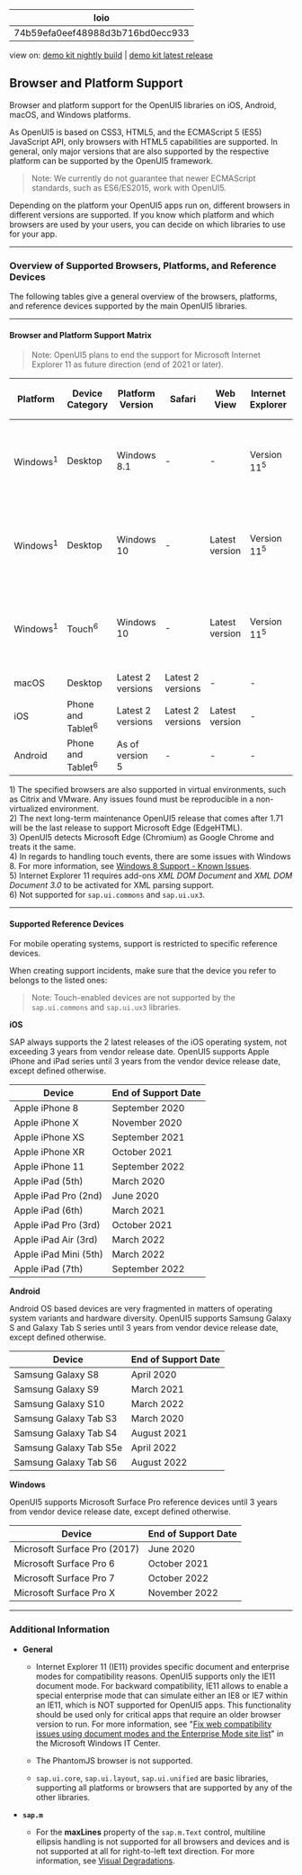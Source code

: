 <!-- loio74b59efa0eef48988d3b716bd0ecc933 -->

| loio |
| -----|
| 74b59efa0eef48988d3b716bd0ecc933 |

<div id="loio">

view on: [demo kit nightly build](https://openui5nightly.hana.ondemand.com/#/topic/74b59efa0eef48988d3b716bd0ecc933) | [demo kit latest release](https://openui5.hana.ondemand.com/#/topic/74b59efa0eef48988d3b716bd0ecc933)</div>

## Browser and Platform Support

Browser and platform support for the OpenUI5 libraries on iOS, Android, macOS, and Windows platforms.

As OpenUI5 is based on CSS3, HTML5, and the ECMAScript 5 \(ES5\) JavaScript API, only browsers with HTML5 capabilities are supported. In general, only major versions that are also supported by the respective platform can be supported by the OpenUI5 framework.

> Note:
> We currently do not guarantee that newer ECMAScript standards, such as ES6/ES2015, work with OpenUI5.
> 
> 

Depending on the platform your OpenUI5 apps run on, different browsers in different versions are supported. If you know which platform and which browsers are used by your users, you can decide on which libraries to use for your app.

***

### Overview of Supported Browsers, Platforms, and Reference Devices

The following tables give a general overview of the browsers, platforms, and reference devices supported by the main OpenUI5 libraries.

***

#### Browser and Platform Support Matrix

> Note:
> OpenUI5 plans to end the support for Microsoft Internet Explorer 11 as future direction \(end of 2021 or later\).
> 
> 

|Platform|Device Category|Platform Version|Safari|Web View|Internet Explorer|Microsoft Edge \(EdgeHTML\)<sup>2</sup>|Microsoft Edge \(Chromium\)<sup>3</sup>|Google Chrome|Mozilla Firefox|SAP Fiori Client|
|--------|---------------|----------------|------|--------|-----------------|---------------------------------------|---------------------------------------|-------------|---------------|----------------|
|Windows<sup>1</sup>|Desktop|Windows 8.1|-|-|Version 11<sup>5</sup>|-|-|Latest version|Latest version and Extended Support Release \(ESR\)<sup>4</sup>|-|
|Windows<sup>1</sup>|Desktop|Windows 10|-|Latest version|Version 11<sup>5</sup>|Latest 2 versions|Latest version|Latest version|Latest version and Extended Support Release \(ESR\)<sup>4</sup>|-|
|Windows<sup>1</sup>|Touch<sup>6</sup>|Windows 10|-|Latest version|Version 11<sup>5</sup>|Latest 2 versions|Latest version|Latest version|Latest version and Extended Support Release \(ESR\)|Latest version|
|macOS|Desktop|Latest 2 versions|Latest 2 versions|-|-|-|-|Latest version<sup>6</sup>|-|-|
|iOS|Phone and Tablet<sup>6</sup>|Latest 2 versions|Latest 2 versions|Latest version|-|-|-|-|-|Latest version|
|Android|Phone and Tablet<sup>6</sup>|As of version 5|-|-|-|-|-|Latest version|-|Latest version|

1\) The specified browsers are also supported in virtual environments, such as Citrix and VMware. Any issues found must be reproducible in a non-virtualized environment.  
 2\) The next long-term maintenance OpenUI5 release that comes after 1.71 will be the last release to support Microsoft Edge \(EdgeHTML\).  
 3\) OpenUI5 detects Microsoft Edge \(Chromium\) as Google Chrome and treats it the same.  
 4\) In regards to handling touch events, there are some issues with Windows 8. For more information, see [Windows 8 Support - Known Issues](Windows_8_Support_-_Known_Issues_8168059.md).  
 5\) Internet Explorer 11 requires add-ons *XML DOM Document* and *XML DOM Document 3.0* to be activated for XML parsing support.  
 6\) Not supported for `sap.ui.commons` and `sap.ui.ux3`.  
 

***

#### Supported Reference Devices

For mobile operating systems, support is restricted to specific reference devices.

When creating support incidents, make sure that the device you refer to belongs to the listed ones:

> Note:
> Touch-enabled devices are not supported by the `sap.ui.commons` and `sap.ui.ux3` libraries.
> 
> 

**iOS**

SAP always supports the 2 latest releases of the iOS operating system, not exceeding 3 years from vendor release date. OpenUI5 supports Apple iPhone and iPad series until 3 years from the vendor device release date, except defined otherwise.

|Device|End of Support Date|
|------|-------------------|
|Apple iPhone 8|September 2020|
|Apple iPhone X|November 2020|
|Apple iPhone XS|September 2021|
|Apple iPhone XR|October 2021|
|Apple iPhone 11|September 2022|
|Apple iPad \(5th\)|March 2020|
|Apple iPad Pro \(2nd\)|June 2020|
|Apple iPad \(6th\)|March 2021|
|Apple iPad Pro \(3rd\)|October 2021|
|Apple iPad Air \(3rd\)|March 2022|
|Apple iPad Mini \(5th\)|March 2022|
|Apple iPad \(7th\)|September 2022|

**Android**

Android OS based devices are very fragmented in matters of operating system variants and hardware diversity. OpenUI5 supports Samsung Galaxy S and Galaxy Tab S series until 3 years from vendor device release date, except defined otherwise.

|Device|End of Support Date|
|------|-------------------|
|Samsung Galaxy S8|April 2020|
|Samsung Galaxy S9|March 2021|
|Samsung Galaxy S10|March 2022|
|Samsung Galaxy Tab S3|March 2020|
|Samsung Galaxy Tab S4|August 2021|
|Samsung Galaxy Tab S5e|April 2022|
|Samsung Galaxy Tab S6|August 2022|

**Windows**

OpenUI5 supports Microsoft Surface Pro reference devices until 3 years from vendor device release date, except defined otherwise.

|Device|End of Support Date|
|------|-------------------|
|Microsoft Surface Pro \(2017\)|June 2020|
|Microsoft Surface Pro 6|October 2021|
|Microsoft Surface Pro 7|October 2022|
|Microsoft Surface Pro X|November 2022|

***

### Additional Information

-   **General**

    -   Internet Explorer 11 \(IE11\) provides specific document and enterprise modes for compatibility reasons. OpenUI5 supports only the IE11 document mode. For backward compatibility, IE11 allows to enable a special enterprise mode that can simulate either an IE8 or IE7 within an IE11, which is NOT supported for OpenUI5 apps. This functionality should be used only for critical apps that require an older browser version to run. For more information, see "[Fix web compatibility issues using document modes and the Enterprise Mode site list](https://technet.microsoft.com/itpro/internet-explorer/ie11-deploy-guide/fix-compat-issues-with-doc-modes-and-enterprise-mode-site-list)" in the Microsoft Windows IT Center.

    -   The PhantomJS browser is not supported.

    -   `sap.ui.core`, `sap.ui.layout`, `sap.ui.unified` are basic libraries, supporting all platforms or browsers that are supported by any of the other libraries.

-   **`sap.m`**
    -   For the **maxLines** property of the `sap.m.Text` control, multiline ellipsis handling is not supported for all browsers and devices and is not supported at all for right-to-left text direction. For more information, see [Visual Degradations](Visual_Degradations_f08f296.md).

